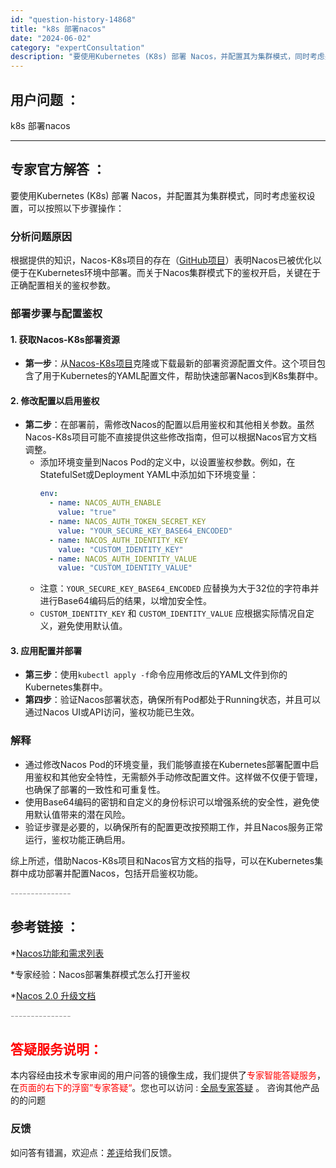```yaml
---
id: "question-history-14868"
title: "k8s 部署nacos"
date: "2024-06-02"
category: "expertConsultation"
description: "要使用Kubernetes (K8s) 部署 Nacos，并配置其为集群模式，同时考虑鉴权设置，可以按照以下步骤操作：### 分析问题原因根据提供的知识，Nacos-K8s项目的存在（[GitHub项目](https://github.com/nacos-group/nacos-k8s)）表明Nac"
---
```


## 用户问题 ： 
 k8s 部署nacos  

---------------
## 专家官方解答 ：

要使用Kubernetes (K8s) 部署 Nacos，并配置其为集群模式，同时考虑鉴权设置，可以按照以下步骤操作：

### 分析问题原因
根据提供的知识，Nacos-K8s项目的存在（[GitHub项目](https://github.com/nacos-group/nacos-k8s)）表明Nacos已被优化以便于在Kubernetes环境中部署。而关于Nacos集群模式下的鉴权开启，关键在于正确配置相关的鉴权参数。

### 部署步骤与配置鉴权
#### 1. 获取Nacos-K8s部署资源
- **第一步**：从[Nacos-K8s项目](https://github.com/nacos-group/nacos-k8s)克隆或下载最新的部署资源配置文件。这个项目包含了用于Kubernetes的YAML配置文件，帮助快速部署Nacos到K8s集群中。

#### 2. 修改配置以启用鉴权
- **第二步**：在部署前，需修改Nacos的配置以启用鉴权和其他相关参数。虽然Nacos-K8s项目可能不直接提供这些修改指南，但可以根据Nacos官方文档调整。
    - 添加环境变量到Nacos Pod的定义中，以设置鉴权参数。例如，在StatefulSet或Deployment YAML中添加如下环境变量：
        ```yaml
        env:
          - name: NACOS_AUTH_ENABLE
            value: "true"
          - name: NACOS_AUTH_TOKEN_SECRET_KEY
            value: "YOUR_SECURE_KEY_BASE64_ENCODED"
          - name: NACOS_AUTH_IDENTITY_KEY
            value: "CUSTOM_IDENTITY_KEY"
          - name: NACOS_AUTH_IDENTITY_VALUE
            value: "CUSTOM_IDENTITY_VALUE"
        ```
    - 注意：`YOUR_SECURE_KEY_BASE64_ENCODED` 应替换为大于32位的字符串并进行Base64编码后的结果，以增加安全性。
    - `CUSTOM_IDENTITY_KEY` 和 `CUSTOM_IDENTITY_VALUE` 应根据实际情况自定义，避免使用默认值。

#### 3. 应用配置并部署
- **第三步**：使用`kubectl apply -f`命令应用修改后的YAML文件到你的Kubernetes集群中。
- **第四步**：验证Nacos部署状态，确保所有Pod都处于Running状态，并且可以通过Nacos UI或API访问，鉴权功能已生效。

### 解释
- 通过修改Nacos Pod的环境变量，我们能够直接在Kubernetes部署配置中启用鉴权和其他安全特性，无需额外手动修改配置文件。这样做不仅便于管理，也确保了部署的一致性和可重复性。
- 使用Base64编码的密钥和自定义的身份标识可以增强系统的安全性，避免使用默认值带来的潜在风险。
- 验证步骤是必要的，以确保所有的配置更改按预期工作，并且Nacos服务正常运行，鉴权功能正确启用。

综上所述，借助Nacos-K8s项目和Nacos官方文档的指导，可以在Kubernetes集群中成功部署并配置Nacos，包括开启鉴权功能。


<font color="#949494">---------------</font> 


## 参考链接 ：

*[Nacos功能和需求列表](https://nacos.io/docs/latest/archive/feature-list)
 
 *专家经验：Nacos部署集群模式怎么打开鉴权 
 
 *[Nacos 2.0 升级文档](https://nacos.io/docs/latest/upgrading/200-upgrading)


 <font color="#949494">---------------</font> 
 


## <font color="#FF0000">答疑服务说明：</font> 

本内容经由技术专家审阅的用户问答的镜像生成，我们提供了<font color="#FF0000">专家智能答疑服务</font>，在<font color="#FF0000">页面的右下的浮窗”专家答疑“</font>。您也可以访问 : [全局专家答疑](https://answer.opensource.alibaba.com/docs/intro) 。 咨询其他产品的的问题

### 反馈
如问答有错漏，欢迎点：[差评](https://ai.nacos.io/user/feedbackByEnhancerGradePOJOID?enhancerGradePOJOId=14893)给我们反馈。
